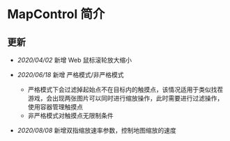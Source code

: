 # MapControl 简介

## **更新**

+ *2020/04/02* 新增 Web 鼠标滚轮放大缩小

+ *2020/06/18* 新增 严格模式/非严格模式
    - 严格模式下会过滤掉起始点不在目标内的触摸点，该情况适用于类似找茬游戏，会出现两张图片可以同时进行缩放操作，此时需要进行过滤操作，使用容器管理触摸点
    - 非严格模式对触摸点无限制条件

+ *2020/08/08* 新增双指缩放速率参数，控制地图缩放的速度